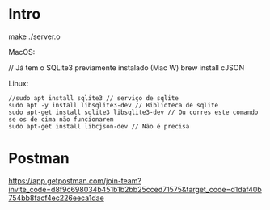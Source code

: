 # Intro 

make
./server.o

MacOS:

// Já tem o SQLite3 previamente instalado (Mac W)
brew install cJSON

Linux: 
```
//sudo apt install sqlite3 // serviço de sqlite
sudo apt -y install libsqlite3-dev // Biblioteca de sqlite
sudo apt-get install sqlite3 libsqlite3-dev // Ou corres este comando se os de cima não funcionarem
sudo apt-get install libcjson-dev // Não é precisa
```
# Postman

https://app.getpostman.com/join-team?invite_code=d8f9c698034b451b1b2bb25cced71575&target_code=d1daf40b754bb8facf4ec226eeca1dae